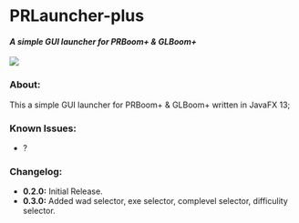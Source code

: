 # PRLauncher-plus
#### *A simple GUI launcher for PRBoom+ & GLBoom+*

![](https://i.imgur.com/ii2CiuF.png)

### About:
This a simple GUI launcher for PRBoom+ & GLBoom+ written in JavaFX 13;
 
 ### Known Issues:
 - ?
 
 ### Changelog:
 - **0.2.0:** Initial Release.
 - **0.3.0:** Added wad selector, exe selector, complevel selector, difficulity selector.
